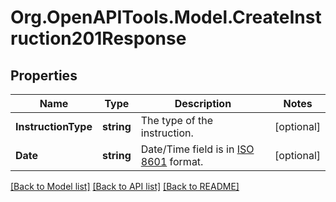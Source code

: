 # Org.OpenAPITools.Model.CreateInstruction201Response

## Properties

Name | Type | Description | Notes
------------ | ------------- | ------------- | -------------
**InstructionType** | **string** | The type of the instruction. | [optional] 
**Date** | **string** | Date/Time field is in [ISO 8601](http://en.wikipedia.org/wiki/ISO_8601#Combined_date_and_time_representations) format. | [optional] 

[[Back to Model list]](../README.md#documentation-for-models) [[Back to API list]](../README.md#documentation-for-api-endpoints) [[Back to README]](../README.md)

